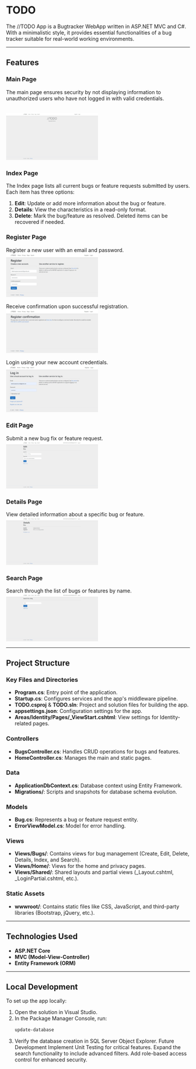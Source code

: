 # TODO

The //TODO App is a Bugtracker WebApp written in ASP.NET MVC and C#. With a minimalistic style, it provides essential functionalities of a bug tracker suitable for real-world working environments.

---

## Features

### Main Page
The main page ensures security by not displaying information to unauthorized users who have not logged in with valid credentials. 

<br />
<img src="https://github.com/federicopessina/TODO/blob/master/Screenshots/TODOBugtracker%20MainPage.jpeg" alt="Main" width="50%">

### Index Page
The Index page lists all current bugs or feature requests submitted by users. Each item has three options:
1. **Edit**: Update or add more information about the bug or feature.
2. **Details**: View the characteristics in a read-only format.
3. **Delete**: Mark the bug/feature as resolved. Deleted items can be recovered if needed.

### Register Page
Register a new user with an email and password.
<br />
<img src="https://github.com/federicopessina/TODO/blob/master/Screenshots/TODOBugtracker%20RegisterNewAccountPage.jpeg" alt="RegisterNewAccountPage" width="50%">

Receive confirmation upon successful registration.
<br />
<img src="https://github.com/federicopessina/TODO/blob/master/Screenshots/TODOBugtracker%20RegisterConfirmationPage.jpeg" alt="RegisterConfirmationPage" width="50%">

Login using your new account credentials.
<br />
<img src="https://github.com/federicopessina/TODO/blob/master/Screenshots/TODOBugtracker%20LoginPage.jpeg" alt="LoginPage" width="50%">

### Edit Page
Submit a new bug fix or feature request.
<br />
<img src="https://github.com/federicopessina/TODO/blob/master/Screenshots/TODOBugtracker%20EditPage.jpeg" alt="Edit" width="50%">

### Details Page
View detailed information about a specific bug or feature.
<br />
<img src="https://github.com/federicopessina/TODO/blob/master/Screenshots/TODOBugrtracker%20DetailsPage.jpeg" alt="Details" width="50%">

### Search Page
Search through the list of bugs or features by name.
<br />
<img src="https://github.com/federicopessina/TODO/blob/master/Screenshots/TODOBugtracker%20SearchPage.jpeg" alt="Search" width="50%">

---

## Project Structure

### Key Files and Directories
- **Program.cs**: Entry point of the application.
- **Startup.cs**: Configures services and the app's middleware pipeline.
- **TODO.csproj** & **TODO.sln**: Project and solution files for building the app.
- **appsettings.json**: Configuration settings for the app.
- **Areas/Identity/Pages/_ViewStart.cshtml**: View settings for Identity-related pages.

### Controllers
- **BugsController.cs**: Handles CRUD operations for bugs and features.
- **HomeController.cs**: Manages the main and static pages.

### Data
- **ApplicationDbContext.cs**: Database context using Entity Framework.
- **Migrations/**: Scripts and snapshots for database schema evolution.

### Models
- **Bug.cs**: Represents a bug or feature request entity.
- **ErrorViewModel.cs**: Model for error handling.

### Views
- **Views/Bugs/**: Contains views for bug management (Create, Edit, Delete, Details, Index, and Search).
- **Views/Home/**: Views for the home and privacy pages.
- **Views/Shared/**: Shared layouts and partial views (_Layout.cshtml, _LoginPartial.cshtml, etc.).

### Static Assets
- **wwwroot/**: Contains static files like CSS, JavaScript, and third-party libraries (Bootstrap, jQuery, etc.).

---

## Technologies Used
- **ASP.NET Core**
- **MVC (Model-View-Controller)**
- **Entity Framework (ORM)**

---

## Local Development
To set up the app locally:
1. Open the solution in Visual Studio.
2. In the Package Manager Console, run:
   ```bash
   update-database
3. Verify the database creation in SQL Server Object Explorer.
Future Development
Implement Unit Testing for critical features.
Expand the search functionality to include advanced filters.
Add role-based access control for enhanced security.
